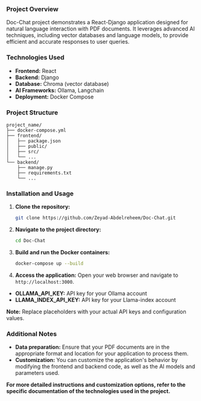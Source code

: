 ### Project Overview
Doc-Chat project demonstrates a React-Django application designed for natural language interaction with PDF documents. It leverages advanced AI techniques, including vector databases and language models, to provide efficient and accurate responses to user queries.

### Technologies Used
* **Frontend:** React
* **Backend:** Django
* **Database:** Chroma (vector database)
* **AI Frameworks:** Ollama, Langchain
* **Deployment:** Docker Compose

### Project Structure
```
project_name/
├── docker-compose.yml
├── frontend/
│   ├── package.json
│   ├── public/
│   ├── src/
│   └── ...
└── backend/
    ├── manage.py
    ├── requirements.txt
    └── ...
```

### Installation and Usage

1. **Clone the repository:**
   ```bash
   git clone https://github.com/Zeyad-Abdelreheem/Doc-Chat.git
   ```
2. **Navigate to the project directory:**
   ```bash
   cd Doc-Chat
   ```
3. **Build and run the Docker containers:**
   ```bash
   docker-compose up --build
   ```
4. **Access the application:**
   Open your web browser and navigate to `http://localhost:3000`.

  - **OLLAMA_API_KEY:** API key for your Ollama account
  - **LLAMA_INDEX_API_KEY:** API key for your Llama-index account

**Note:** Replace placeholders with your actual API keys and configuration values.

### Additional Notes
* **Data preparation:** Ensure that your PDF documents are in the appropriate format and location for your application to process them.
* **Customization:** You can customize the application's behavior by modifying the frontend and backend code, as well as the AI models and parameters used.

**For more detailed instructions and customization options, refer to the specific documentation of the technologies used in the project.**
